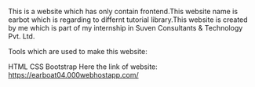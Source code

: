 This is a website which has only contain frontend.This website name is earbot which is regarding to differnt tutorial library.This website is created by me which is part of my internship in Suven Consultants & Technology Pvt. Ltd.

Tools which are used to make this website:

HTML CSS Bootstrap Here the link of website: 	https://earboat04.000webhostapp.com/
